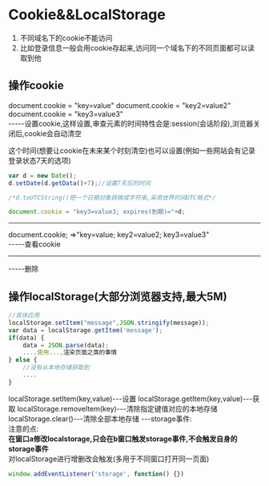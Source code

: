 # Cookie&&LocalStorage

1. 不同域名下的cookie不能访问
2. 比如登录信息一般会用cookie存起来,访问同一个域名下的不同页面都可以读取到他


## 操作cookie

document.cookie = "key=value"
document.cookie = "key2=value2"
document.cookie = "key3=value3"  
-----设置cookie,这样设置,审查元素的时间特性会是:session(会话阶段),浏览器关闭后,cookie会自动清空  

这个时间(想要让cookie在未来某个时刻清空)也可以设置(例如一些网站会有记录登录状态7天的选项)

```javascript
var d = new Date();
d.setDate(d.getData()+7);//设置7天后的时间

/*d.toUTCString()把一个日期对象转换成字符串,采用世界时间UTC格式*/

document.cookie = "key3=value3; expires(到期)="+d;  
```
---

document.cookie; =>"key=value; key2=value2; key3=value3"  
-----查看cookie

---



-----删除


## 操作localStorage(大部分浏览器支持,最大5M)

```javascript
//具体应用
localStorage.setItem("message",JSON.stringify(message));  
var data = localStorage.getItem('message');
if(data) {
	data = JSON.parse(data);
	....使用...,渲染页面之类的事情
} else {
	//没有从本地存储获取到
	....
}
```

localStorage.setItem(key,value)---设置
localStorage.getItem(key,value)---获取
localStorage.removeItem(key)---清除指定键值对应的本地存储
localStorage.clear()---清除全部本地存储
---storage事件:  
注意的点:  
**在窗口a修改localstorage,只会在b窗口触发storage事件,不会触发自身的storage事件**  
对localStorage进行增删改会触发(多用于不同窗口打开同一页面)

```javascript
window.addEventListener('storage', function() {})
```

